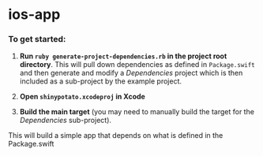 # ios-app

### To get started:

1. **Run `ruby generate-project-dependencies.rb` in the project root directory**. This will pull down dependencies as defined in `Package.swift` and then generate and modify a _Dependencies_ project which is then included as a sub-project by the example project.

2. **Open `shinypotato.xcodeproj` in Xcode**

3. **Build the main target** (you may need to manually build the target for the _Dependencies_ sub-project).

This will build a simple app that depends on what is defined in the Package.swift
